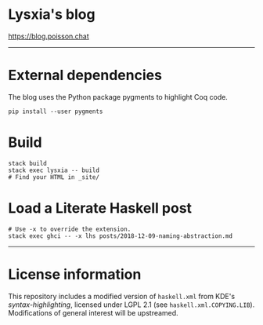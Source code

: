 Lysxia's blog
=============

https://blog.poisson.chat

---

# External dependencies

The blog uses the Python package pygments to highlight Coq code.

```
pip install --user pygments
```

# Build

```
stack build
stack exec lysxia -- build
# Find your HTML in _site/
```

# Load a Literate Haskell post

```
# Use -x to override the extension.
stack exec ghci -- -x lhs posts/2018-12-09-naming-abstraction.md
```

---

# License information

This repository includes a modified version of `haskell.xml` from KDE's
*syntax-highlighting*, licensed under LGPL 2.1 (see `haskell.xml.COPYING.LIB`).
Modifications of general interest will be upstreamed.

